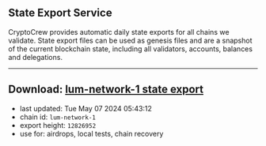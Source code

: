 ## State Export Service
CryptoCrew provides automatic daily state exports for all chains we validate. State export files can be used as genesis files and are a snapshot of the current blockchain state, including all validators, accounts, balances and delegations.

---
**Download: [lum-network-1 state export](https://dl-eu2.ccvalidators.com/SERVICE/lumnetwork/lum-network-1_export_12826952.json)**
---

- last updated: Tue May 07 2024 05:43:12
- chain id: `lum-network-1`
- export height: `12826952`
- use for: airdrops, local tests, chain recovery
